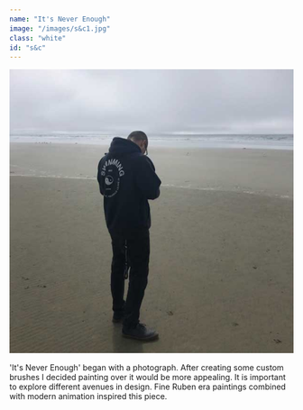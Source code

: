 ```yaml
---
name: "It's Never Enough"
image: "/images/s&c1.jpg"
class: "white"
id: "s&c"
---
```


![](/images/og-pic.jpg)

<p class="push-0">
'It's Never Enough' began with a photograph. After creating some custom brushes I decided painting over it would be more appealing. It is important to explore different avenues in design. Fine Ruben era paintings combined with modern animation inspired this piece.
</p>
